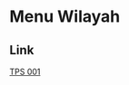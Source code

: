 # Menu Wilayah

## Link

[TPS 001](https://github.com/gigit-pemilu/pemilu-2024-92-papua-barat/tree/main/pileg-dpr/hitung-suara/sub/92-papua-barat/sub/12-pegunungan-arfak/sub/05-didohu/sub/2006-sirgemeh/sub/001-tps)

